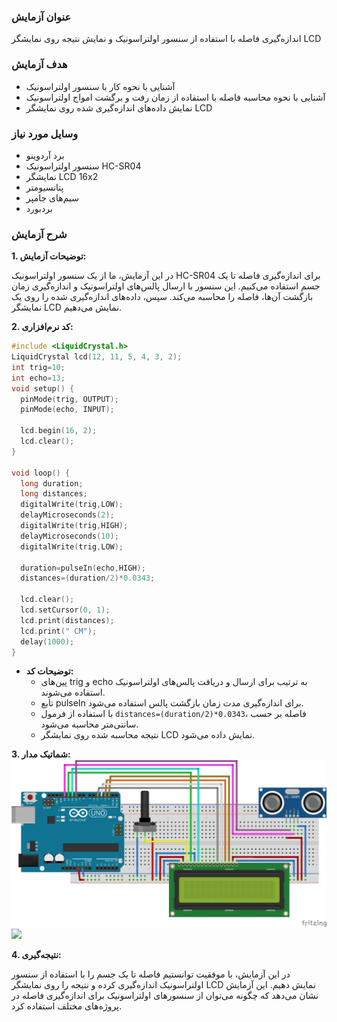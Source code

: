 ### عنوان آزمایش
اندازه‌گیری فاصله با استفاده از سنسور اولتراسونیک و نمایش نتیجه روی نمایشگر LCD

### هدف آزمایش
* آشنایی با نحوه کار با سنسور اولتراسونیک
* آشنایی با نحوه محاسبه فاصله با استفاده از زمان رفت و برگشت امواج اولتراسونیک
* نمایش داده‌های اندازه‌گیری شده روی نمایشگر LCD

### وسایل مورد نیاز
* برد آردوینو
* سنسور اولتراسونیک HC-SR04
* نمایشگر LCD 16x2
* پتانسیومتر
* سیم‌های جامپر
* بردبورد

### شرح آزمایش

**1. توضیحات آزمایش:**

در این آزمایش، ما از یک سنسور اولتراسونیک HC-SR04 برای اندازه‌گیری فاصله تا یک جسم استفاده می‌کنیم. این سنسور با ارسال پالس‌های اولتراسونیک و اندازه‌گیری زمان بازگشت آن‌ها، فاصله را محاسبه می‌کند. سپس، داده‌های اندازه‌گیری شده را روی یک نمایشگر LCD نمایش می‌دهیم.

**2. کد نرم‌افزاری:**

```c++
#include <LiquidCrystal.h>
LiquidCrystal lcd(12, 11, 5, 4, 3, 2);
int trig=10;
int echo=13;
void setup() {
  pinMode(trig, OUTPUT);
  pinMode(echo, INPUT);

  lcd.begin(16, 2);
  lcd.clear();
}

void loop() {
  long duration;
  long distances;
  digitalWrite(trig,LOW);
  delayMicroseconds(2);
  digitalWrite(trig,HIGH);
  delayMicroseconds(10);
  digitalWrite(trig,LOW);

  duration=pulseIn(echo,HIGH);
  distances=(duration/2)*0.0343;

  lcd.clear();
  lcd.setCursor(0, 1);
  lcd.print(distances);
  lcd.print(" CM");
  delay(1000);
}


```

* **توضیحات کد:**
    * پین‌های trig و echo به ترتیب برای ارسال و دریافت پالس‌های اولتراسونیک استفاده می‌شوند.
    * تابع pulseIn برای اندازه‌گیری مدت زمان بازگشت پالس استفاده می‌شود.
    * با استفاده از فرمول `distances=(duration/2)*0.0343`، فاصله بر حسب سانتی‌متر محاسبه می‌شود.
    * نتیجه محاسبه شده روی نمایشگر LCD نمایش داده می‌شود.

**3. شماتیک مدار:**
![](https://github.com/vahidseyyedi/microProcessor/blob/main/05%20Laboratory/L.Report%2004/src/map%201.jpg)
![](https://github.com/vahidseyyedi/microProcessor/blob/main/05%20Laboratory/L.Report%2004/src/4.gif)

**4. نتیجه‌گیری:**

در این آزمایش، با موفقیت توانستیم فاصله تا یک جسم را با استفاده از سنسور اولتراسونیک اندازه‌گیری کرده و نتیجه را روی نمایشگر LCD نمایش دهیم. این آزمایش نشان می‌دهد که چگونه می‌توان از سنسورهای اولتراسونیک برای اندازه‌گیری فاصله در پروژه‌های مختلف استفاده کرد.
